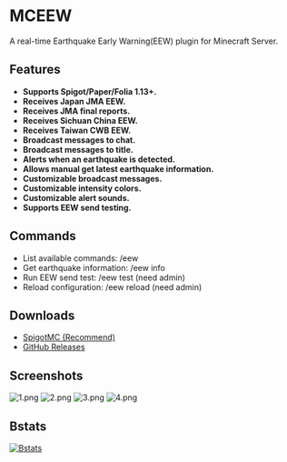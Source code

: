 # MCEEW

A real-time Earthquake Early Warning(EEW) plugin for Minecraft Server.

## Features

*   **Supports Spigot/Paper/Folia 1.13+.**
*   **Receives Japan JMA EEW.**
*   **Receives JMA final reports.**
*   **Receives Sichuan China EEW.**
*   **Receives Taiwan CWB EEW.**
*   **Broadcast messages to chat.**
*   **Broadcast messages to title.**
*   **Alerts when an earthquake is detected.**
*   **Allows manual get latest earthquake information.**
*   **Customizable broadcast messages.**
*   **Customizable intensity colors.**
*   **Customizable alert sounds.**
*   **Supports EEW send testing.**

## Commands

*   List available commands: /eew
*   Get earthquake information: /eew info
*   Run EEW send test: /eew test (need admin)
*   Reload configuration: /eew reload (need admin)

## Downloads

*   [SpigotMC (Recommend)](https://acg.kr/mceew)
*   [GitHub Releases](https://github.com/TenkyuChimata/MCEEW/releases/latest)

## Screenshots

![1.png](https://s2.loli.net/2023/01/02/CcTDAKlosye4d3Y.png)
![2.png](https://s2.loli.net/2023/01/02/Zfmi9wWnbzBNF7H.png)
![3.png](https://s2.loli.net/2023/01/02/OBlvaopQjId6zJT.png)
![4.png](https://s2.loli.net/2023/01/02/EwCyZz35VmKUIkQ.png)

## Bstats

[![Bstats](https://bstats.org/signatures/bukkit/MCEEW.svg)](https://bstats.org/plugin/bukkit/MCEEW/17261)
